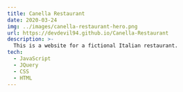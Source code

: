 ```yaml
---
title: Canella Restaurant
date: 2020-03-24
img: ../images/canella-restaurant-hero.png
url: https://devdevil94.github.io/Canella-Restaurant
description: >-
  This is a website for a fictional Italian restaurant.
tech:
  - JavaScript
  - JQuery
  - CSS
  - HTML
---
```

